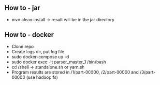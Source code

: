 ## How to - jar
- mvn clean install -> result will be in the jar directory

## How to - docker
- Clone repo
- Create logs dir, put log file
- sudo docker-compose up -d
- sudo docker exec -it parser_master_1 /bin/bash
- cd /shell -> standalone.sh or yarn.sh
- Program results are stored in /1/part-00000, /2/part-00000 and /3/part-00000 (use hadoop fs)